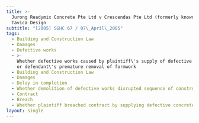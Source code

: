 ```yaml
---
title: >-
  Jurong Readymix Concrete Pte Ltd v Crescendas Pte Ltd (formerly known as
  Tavica Design
subtitle: "[2005] SGHC 67 / 07\_April\_2005"
tags:
  - Building and Construction Law
  - Damages
  - Defective works
  - >-
    Whether defective works caused by plaintiff\'s supply of defective concrete
    or defendant\'s premature removal of formwork
  - Building and Construction Law
  - Damages
  - Delay in completion
  - Whether demolition of defective works disrupted sequence of construction
  - Contract
  - Breach
  - Whether plaintiff breached contract by supplying defective concrete
layout: single
---
```


